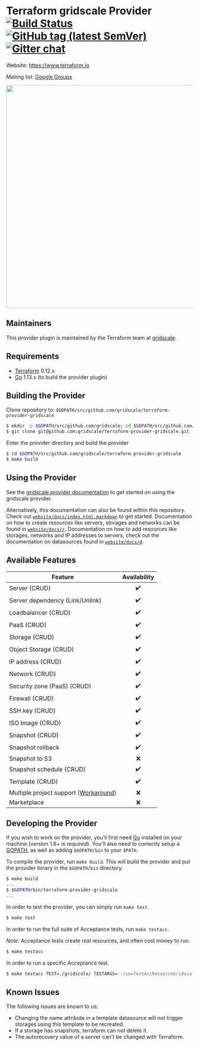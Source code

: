 Terraform gridscale Provider
[![Build Status](https://travis-ci.org/terraform-providers/terraform-provider-gridscale.svg?branch=master)](https://travis-ci.org/terraform-providers/terraform-provider-gridscale)
[![GitHub tag (latest SemVer)](https://img.shields.io/github/v/tag/terraform-providers/terraform-provider-gridscale?label=release)](https://github.com/terraform-providers/terraform-provider-gridscale/releases)
[![Gitter chat](https://badges.gitter.im/hashicorp-terraform/Lobby.png)](https://gitter.im/hashicorp-terraform/Lobby)
==================

Website: https://www.terraform.io

Mailing list: [Google Groups](http://groups.google.com/group/terraform-tool)

<img src="https://cdn.rawgit.com/hashicorp/terraform-website/master/content/source/assets/images/logo-hashicorp.svg" width="600px">

Maintainers
-----------

This provider plugin is maintained by the Terraform team at [gridscale](https://www.gridscale.io/).

Requirements
------------

- [Terraform](https://www.terraform.io/downloads.html) 0.12.x
- [Go](https://golang.org/doc/install) 1.13.x (to build the provider plugin)

Building the Provider
---------------------

Clone repository to: `$GOPATH/src/github.com/gridscale/terraform-provider-gridscale`

```sh
$ mkdir -p $GOPATH/src/github.com/gridscale; cd $GOPATH/src/github.com/gridscale
$ git clone git@github.com:gridscale/terraform-provider-gridscale.git
```

Enter the provider directory and build the provider

```sh
$ cd $GOPATH/src/github.com/gridscale/terraform-provider-gridscale
$ make build
```

Using the Provider
------------------

See the [gridscale provider documentation](https://www.terraform.io/docs/providers/gridscale) to get started on using the gridscale provider.

Alternatively, this documentation can also be found within this repository. Check out [`website/docs/index.html.markdown`](website/docs/index.html.markdown) to get started. Documentation on how to create resources like servers, storages and networks can be found in [`website/docs/r`](website/docs/r). Documentation on how to add resources like storages, networks and IP addresses to servers, check out the documentation on datasources found in [`website/docs/d`](website/docs/d).

Available Features
---------------------------

| Feature | Availability |
|---|:---:|
| Server (CRUD) | :heavy_check_mark: |  
| Server dependency (Link/Unlink) | :heavy_check_mark: |  
| Loadbalancer (CRUD) | :heavy_check_mark: |  
| PaaS (CRUD) | :heavy_check_mark: |  
| Storage (CRUD) | :heavy_check_mark: |  
| Object Storage (CRUD) | :heavy_check_mark: |  
| IP address (CRUD) | :heavy_check_mark: |  
| Network (CRUD) | :heavy_check_mark: |  
| Security zone (PaaS) (CRUD) | :heavy_check_mark: |  
| Firewall (CRUD) | :heavy_check_mark: |  
| SSH key (CRUD) | :heavy_check_mark: |  
| ISO Image (CRUD) | :heavy_check_mark: |  
| Snapshot (CRUD) | :heavy_check_mark: |  
| Snapshot rollback | :heavy_check_mark: |  
| Snapshot to S3 | :x: |  
| Snapshot schedule (CRUD) | :heavy_check_mark: |  
| Template (CRUD) | :heavy_check_mark: |  
| Multiple project support ([Workaround](https://github.com/gridscale/terraform-examples/tree/master/multi-project)) | :x: |
| Marketplace | :x: |

Developing the Provider
---------------------------

If you wish to work on the provider, you'll first need [Go](http://www.golang.org) installed on your machine (version 1.8+ is *required*). You'll also need to correctly setup a [GOPATH](http://golang.org/doc/code.html#GOPATH), as well as adding `$GOPATH/bin` to your `$PATH`.

To compile the provider, run `make build`. This will build the provider and put the provider binary in the `$GOPATH/bin` directory.

```sh
$ make build
...
$ $GOPATH/bin/terraform-provider-gridscale
...
```

In order to test the provider, you can simply run `make test`.

```sh
$ make test
```

In order to run the full suite of Acceptance tests, run `make testacc`.

*Note:* Acceptance tests create real resources, and often cost money to run.

```sh
$ make testacc
```

In order to run a specific Acceptance test.

```sh
$ make testacc TEST=./gridscale/ TESTARGS='-run=TestAccResourceGridscaleLoadBalancerBasic'
```

Known Issues
---------------------------

The following issues are known to us:

- Changing the name attribute in a template datasource will not trigger storages using this template to be recreated.
- If a storage has snapshots, terraform can not delete it.
- The autorecovery value of a server can't be changed with Terraform.
